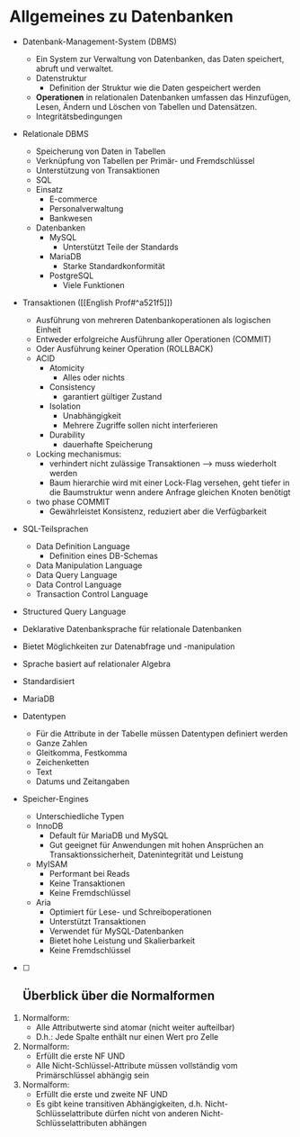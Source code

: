 # Allgemeines zu Datenbanken
- Datenbank-Management-System (DBMS)
    - Ein System zur Verwaltung von Datenbanken, das Daten speichert, abruft und verwaltet.
    - Datenstruktur
        - Definition der Struktur wie die Daten gespeichert werden
    - **Operationen** in relationalen Datenbanken umfassen das Hinzufügen, Lesen, Ändern und Löschen von Tabellen und Datensätzen.
    - Integritätsbedingungen
- Relationale DBMS
    - Speicherung von Daten in Tabellen
    - Verknüpfung von Tabellen per Primär- und Fremdschlüssel
    - Unterstützung von Transaktionen
    - SQL
    - Einsatz
        - E-commerce
        - Personalverwaltung
        - Bankwesen
    - Datenbanken
        - MySQL
            - Unterstützt Teile der Standards
        - MariaDB
            - Starke Standardkonformität
        - PostgreSQL
            - Viele Funktionen
- Transaktionen ([[English Prof#^a521f5]])
    - Ausführung von mehreren Datenbankoperationen als logischen Einheit
    - Entweder erfolgreiche Ausführung aller Operationen (COMMIT)
    - Oder Ausführung keiner Operation (ROLLBACK)
    - ACID
        - Atomicity
            - Alles oder nichts
		- Consistency
            - garantiert gültiger Zustand
        - Isolation
            - Unabhängigkeit
            - Mehrere Zugriffe sollen nicht interferieren
        - Durability
            - dauerhafte Speicherung
    - Locking mechanismus:
	    - verhindert nicht zulässige Transaktionen --> muss wiederholt werden
	    - Baum hierarchie wird mit einer Lock-Flag versehen, geht tiefer in die Baumstruktur wenn andere Anfrage gleichen Knoten benötigt
    - two phase COMMIT
        - Gewährleistet Konsistenz, reduziert aber die Verfügbarkeit

- SQL-Teilsprachen
    - Data Definition Language
        - Definition eines DB-Schemas
    - Data Manipulation Language
    - Data Query Language
    - Data Control Language
    - Transaction Control Language
- Structured Query Language
- Deklarative Datenbanksprache für relationale Datenbanken
- Bietet Möglichkeiten zur Datenabfrage und -manipulation
- Sprache basiert auf relationaler Algebra
- Standardisiert
- MariaDB
- Datentypen
    - Für die Attribute in der Tabelle müssen Datentypen definiert werden
    - Ganze Zahlen
    - Gleitkomma, Festkomma
    - Zeichenketten
    - Text
    - Datums und Zeitangaben
- Speicher-Engines
    - Unterschiedliche Typen
    - InnoDB
        - Default für MariaDB und MySQL
        - Gut geeignet für Anwendungen mit hohen Ansprüchen an Transaktionssicherheit, Datenintegrität und Leistung
    - MyISAM
        - Performant bei Reads
        - Keine Transaktionen
        - Keine Fremdschlüssel
    - Aria
        - Optimiert für Lese- und Schreiboperationen
        - Unterstützt Transaktionen
        - Verwendet für MySQL-Datenbanken
        - Bietet hohe Leistung und Skalierbarkeit
        - Keine Fremdschlüssel

- [ ] ## Überblick über die Normalformen
1. Normalform:
    - Alle Attributwerte sind atomar (nicht weiter aufteilbar)
    - D.h.: Jede Spalte enthält nur einen Wert pro Zelle
2. Normalform:
    - Erfüllt die erste NF UND
    - Alle Nicht-Schlüssel-Attribute müssen vollständig vom
    Primärschlüssel abhängig sein
3. Normalform:
    - Erfüllt die erste und zweite NF UND
    - Es gibt keine transitiven Abhängigkeiten, d.h.
    Nicht-Schlüsselattribute dürfen nicht von anderen
    Nicht-Schlüsselattributen abhängen

